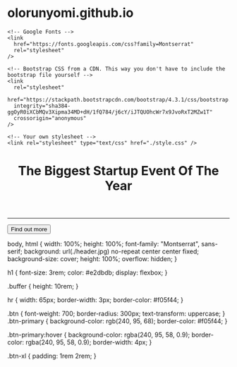 # olorunyomi.github.io<!DOCTYPE html>
<html>
  <head>
    <title>Startup</title>

    <!-- Google Fonts -->
    <link
      href="https://fonts.googleapis.com/css?family=Montserrat"
      rel="stylesheet"
    />

    <!-- Bootstrap CSS from a CDN. This way you don't have to include the bootstrap file yourself -->
    <link
      rel="stylesheet"
      href="https://stackpath.bootstrapcdn.com/bootstrap/4.3.1/css/bootstrap.min.css"
      integrity="sha384-ggOyR0iXCbMQv3Xipma34MD+dH/1fQ784/j6cY/iJTQUOhcWr7x9JvoRxT2MZw1T"
      crossorigin="anonymous"
    />

    <!-- Your own stylesheet -->
    <link rel="stylesheet" type="text/css" href="./style.css" />
  </head>

  <body>
    <div class="container d-flex align-items-center h-100">
      <div class="row">
        <header class="text-center col-12">
          <h1 class="text-uppercase">
            <strong>The Biggest Startup Event Of The Year</strong>
          </h1>
        </header>
        <div class="buffer col-12"></div>
        <section class="text-center col-12">
          <hr />
          <a href="https://mailchi.mp/067a10f5d6fc/startup">
            <button class="btn btn-primary btn-xl">Find out more</button></a
          >
        </section>
      </div>
    </div>
  </body>
</html>

body,
html {
  width: 100%;
  height: 100%;
  font-family: "Montserrat", sans-serif;
  background: url(./header.jpg) no-repeat center center fixed;
  background-size: cover;
  height: 100%;
  overflow: hidden;
}

h1 {
  font-size: 3rem;
  color: #e2dbdb;
  display: flexbox;
}

.buffer {
  height: 10rem;
}

hr {
  width: 65px;
  border-width: 3px;
  border-color: #f05f44;
}

.btn {
  font-weight: 700;
  border-radius: 300px;
  text-transform: uppercase;
}
.btn-primary {
  background-color: rgb(240, 95, 68);
  border-color: #f05f44;
}

.btn-primary:hover {
  background-color: rgba(240, 95, 58, 0.9);
  border-color: rgba(240, 95, 58, 0.9);
  border-width: 4px;
}

.btn-xl {
  padding: 1rem 2rem;
}

